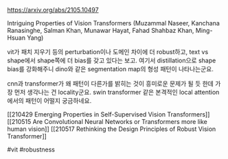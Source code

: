 https://arxiv.org/abs/2105.10497

Intriguing Properties of Vision Transformers (Muzammal Naseer, Kanchana Ranasinghe, Salman Khan, Munawar Hayat, Fahad Shahbaz Khan, Ming-Hsuan Yang)

vit가 패치 지우기 등의 perturbation이나 도메인 차이에 더 robust하고, text vs shape에서 shape쪽에 더 bias를 갖고 있다는 보고. 여기서 distillation으로 shape bias를 강화해주니 dino와 같은 segmentation map의 형성 패턴이 나타나는군요.

cnn과 transformer가 왜 패턴이 다른가를 밝히는 것이 흥미로운 문제가 될 듯 한데 가장 먼저 생각나는 건 locality군요. swin transformer 같은 본격적인 local attention에서의 패턴이 어떨지 궁금하네요.

[[210429 Emerging Properties in Self-Supervised Vision Transformers]]
[[210515 Are Convolutional Neural Networks or Transformers more like human vision]]
[[210517 Rethinking the Design Principles of Robust Vision Transformer]]

#vit #robustness